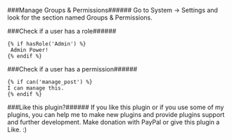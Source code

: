 ###Manage Groups & Permissions######
Go to System -> Settings and look for the section named Groups & Permissions.

###Check if a user has a role######

    {% if hasRole('Admin') %}
     Admin Power!
    {% endif %}

###Check if a user has a permission######

    {% if can('manage_post') %}
    I can manage this.
    {% endif %}

###Like this plugin?######
If you like this plugin or if you use some of my plugins, you can help me to make new plugins and provide plugins support and further development. Make donation with PayPal or give this plugin a Like. :)
